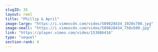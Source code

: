 ```yaml
---
slugID: 35 
layout: reel
title: "Phillip & April"
image-large: "https://i.vimeocdn.com/video/589828434_1920x700.jpg"
image-small: "https://i.vimeocdn.com/video/589828434_750x500.jpg"
link: "https://player.vimeo.com/video/153886416"
type: "sequel"
section-rank: 4
---
```

